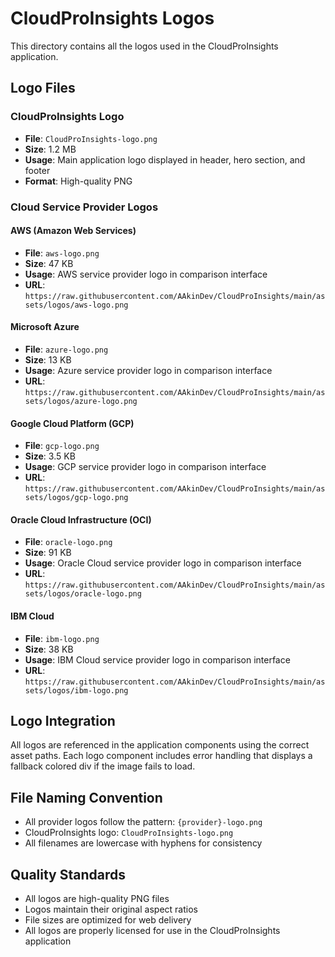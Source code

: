 # CloudProInsights Logos

This directory contains all the logos used in the CloudProInsights application.

## Logo Files

### CloudProInsights Logo
- **File**: `CloudProInsights-logo.png`
- **Size**: 1.2 MB
- **Usage**: Main application logo displayed in header, hero section, and footer
- **Format**: High-quality PNG

### Cloud Service Provider Logos

#### AWS (Amazon Web Services)
- **File**: `aws-logo.png`
- **Size**: 47 KB
- **Usage**: AWS service provider logo in comparison interface
- **URL**: `https://raw.githubusercontent.com/AAkinDev/CloudProInsights/main/assets/logos/aws-logo.png`

#### Microsoft Azure
- **File**: `azure-logo.png`
- **Size**: 13 KB
- **Usage**: Azure service provider logo in comparison interface
- **URL**: `https://raw.githubusercontent.com/AAkinDev/CloudProInsights/main/assets/logos/azure-logo.png`

#### Google Cloud Platform (GCP)
- **File**: `gcp-logo.png`
- **Size**: 3.5 KB
- **Usage**: GCP service provider logo in comparison interface
- **URL**: `https://raw.githubusercontent.com/AAkinDev/CloudProInsights/main/assets/logos/gcp-logo.png`

#### Oracle Cloud Infrastructure (OCI)
- **File**: `oracle-logo.png`
- **Size**: 91 KB
- **Usage**: Oracle Cloud service provider logo in comparison interface
- **URL**: `https://raw.githubusercontent.com/AAkinDev/CloudProInsights/main/assets/logos/oracle-logo.png`

#### IBM Cloud
- **File**: `ibm-logo.png`
- **Size**: 38 KB
- **Usage**: IBM Cloud service provider logo in comparison interface
- **URL**: `https://raw.githubusercontent.com/AAkinDev/CloudProInsights/main/assets/logos/ibm-logo.png`

## Logo Integration

All logos are referenced in the application components using the correct asset paths. Each logo component includes error handling that displays a fallback colored div if the image fails to load.

## File Naming Convention

- All provider logos follow the pattern: `{provider}-logo.png`
- CloudProInsights logo: `CloudProInsights-logo.png`
- All filenames are lowercase with hyphens for consistency

## Quality Standards

- All logos are high-quality PNG files
- Logos maintain their original aspect ratios
- File sizes are optimized for web delivery
- All logos are properly licensed for use in the CloudProInsights application 